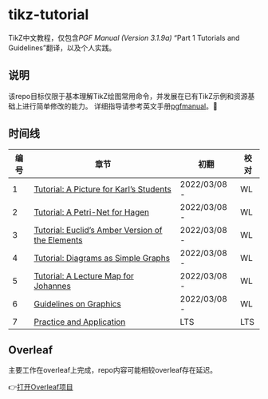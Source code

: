 # tikz-tutorial

TikZ中文教程，仅包含*PGF Manual (Version 3.1.9a)* “Part 1 Tutorials and Guidelines”翻译，以及个人实践。

## 说明

该repo目标仅限于基本理解TikZ绘图常用命令，并发展在已有TikZ示例和资源基础上进行简单修改的能力。
详细指导请参考英文手册[pgfmanual](https://pgf-tikz.github.io/pgf/pgfmanual.pdf)。:rocket:

## 时间线

| 编号 | 章节 | 初翻 | 校对 |
| - | - | - | - |
| 1 | [Tutorial: A Picture for Karl’s Students](https://www.overleaf.com/read/xvmrzvppygtf) | 2022/03/08 -  | WL |
| 2 | [Tutorial: A Petri-Net for Hagen](https://www.overleaf.com/read/xvmrzvppygtf) | 2022/03/08 -  | WL |
| 3 | [Tutorial: Euclid’s Amber Version of the Elements](https://www.overleaf.com/read/xvmrzvppygtf) | 2022/03/08 -  | WL |
| 4 | [Tutorial: Diagrams as Simple Graphs](https://www.overleaf.com/read/xvmrzvppygtf) | 2022/03/08 -  | WL |
| 5 | [Tutorial: A Lecture Map for Johannes](https://www.overleaf.com/read/xvmrzvppygtf) | 2022/03/08 -  | WL |
| 6 | [Guidelines on Graphics](https://www.overleaf.com/read/xvmrzvppygtf) | 2022/03/08 -  | WL |
| 7 | [Practice and Application](https://www.overleaf.com/read/xvmrzvppygtf) | LTS | LTS |

## Overleaf

主要工作在overleaf上完成，repo内容可能相较overleaf存在延迟。

:point_right:[打开Overleaf项目](https://www.overleaf.com/read/xvmrzvppygtf)